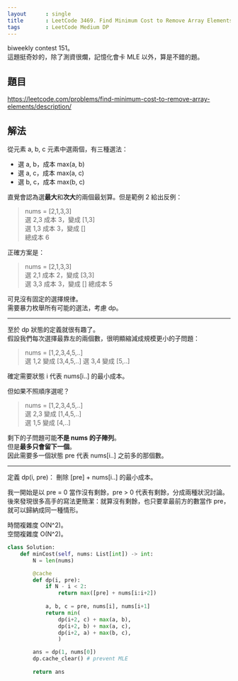 ```yaml
---
layout      : single
title       : LeetCode 3469. Find Minimum Cost to Remove Array Elements
tags        : LeetCode Medium DP
---
```

biweekly contest 151。  
這題挺奇妙的，除了測資很爛，記憶化會卡 MLE 以外，算是不錯的題。  

## 題目

<https://leetcode.com/problems/find-minimum-cost-to-remove-array-elements/description/>

## 解法

從元素 a, b, c 元素中選兩個，有三種選法：  

- 選 a, b，成本 max(a, b)  
- 選 a, c，成本 max(a, c)  
- 選 b, c，成本 max(b, c)  

直覺會認為選**最大**和**次大**的兩個最划算。但是範例 2 給出反例：  
> nums = [2,1,3,3]  
> 選 2,3 成本 3，變成 [1,3]  
> 選 1,3 成本 3，變成 []  
> 總成本 6  

正確方案是：  
> nums = [2,1,3,3]  
> 選 2,1 成本 2，變成 [3,3]  
> 選 3,3 成本 3，變成 []
> 總成本 5  

可見沒有固定的選擇規律。  
需要暴力枚舉所有可能的選法，考慮 dp。  

---

至於 dp 狀態的定義就很有趣了。  
假設我們每次選擇最靠左的兩個數，很明顯縮減成規模更小的子問題：  
> nums = [1,2,3,4,5,..]  
> 選 1,2 變成 [3,4,5,..]
> 選 3,4 變成 [5,..]

確定需要狀態 i 代表 nums[i..] 的最小成本。  

但如果不照順序選呢？  
> nums = [1,2,3,4,5,..]  
> 選 2,3 變成 [1,4,5,..]  
> 選 1,5 變成 [4,..]  

剩下的子問題可能**不是 nums 的子陣列**。  
但是**最多只會留下一個**。  
因此需要多一個狀態 pre 代表 nums[i..] 之前多的那個數。  

---

定義 dp(i, pre)： 刪除 [pre] + nums[i..] 的最小成本。  

我一開始是以 pre = 0 當作沒有剩餘，pre > 0 代表有剩餘，分成兩種狀況討論。  
後來發現很多高手的寫法更簡潔：就算沒有剩餘，也只要拿最前方的數當作 pre，就可以歸納成同一種情形。  

時間複雜度 O(N^2)。  
空間複雜度 O(N^2)。  

```python
class Solution:
    def minCost(self, nums: List[int]) -> int:
        N = len(nums)

        @cache
        def dp(i, pre):
            if N - i < 2:
                return max([pre] + nums[i:i+2])
            
            a, b, c = pre, nums[i], nums[i+1]
            return min(
                dp(i+2, c) + max(a, b), 
                dp(i+2, b) + max(a, c), 
                dp(i+2, a) + max(b, c),
                )

        ans = dp(1, nums[0])
        dp.cache_clear() # prevent MLE
        
        return ans
```
